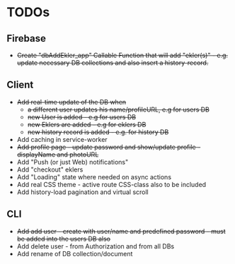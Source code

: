 # TODOs

## Firebase

- ~~Create "dbAddEkler_app" Callable Function that will add "ekler(s)" - e.g. update necessary DB collections and also insert a history-record.~~

## Client

- ~~Add real-time update of the DB when~~
    - ~~a different user updates his name/profileURL, e.g for users DB~~
    - ~~new User is added - e.g for users DB~~
    - ~~new Eklers are added - e.g for eklers DB~~
    - ~~new history record is added - e.g. for history DB~~
- Add caching in service-worker
- ~~Add profile page - update password and show/update profile - displayName and photoURL~~
- Add "Push (or just Web) notifications"
- Add "checkout" eklers
- Add "Loading" state where needed on async actions
- Add real CSS theme - active route CSS-class also to be included
- Add history-load pagination and virtual scroll

## CLI

- ~~Add add user - create with user/name and predefined password - must be added into the users DB also~~
- Add delete user - from Authorization and from all DBs
- Add rename of DB collection/document
